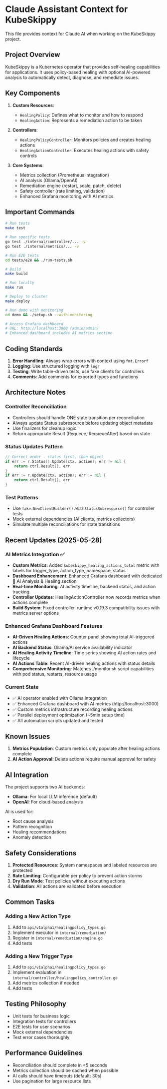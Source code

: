 # Claude Assistant Context for KubeSkippy

This file provides context for Claude AI when working on the KubeSkippy project.

## Project Overview

KubeSkippy is a Kubernetes operator that provides self-healing capabilities for applications. It uses policy-based healing with optional AI-powered analysis to automatically detect, diagnose, and remediate issues.

## Key Components

1. **Custom Resources**:
   - `HealingPolicy`: Defines what to monitor and how to respond
   - `HealingAction`: Represents a remediation action to be taken

2. **Controllers**:
   - `HealingPolicyController`: Monitors policies and creates healing actions
   - `HealingActionController`: Executes healing actions with safety controls

3. **Core Systems**:
   - Metrics collection (Prometheus integration)
   - AI analysis (Ollama/OpenAI)
   - Remediation engine (restart, scale, patch, delete)
   - Safety controller (rate limiting, validation)
   - Enhanced Grafana monitoring with AI metrics

## Important Commands

```bash
# Run tests
make test

# Run specific tests
go test ./internal/controller/... -v
go test ./internal/metrics/... -v

# Run E2E tests
cd tests/e2e && ./run-tests.sh

# Build
make build

# Run locally
make run

# Deploy to cluster
make deploy

# Run demo with monitoring
cd demo && ./setup.sh --with-monitoring

# Access Grafana dashboard
# URL: http://localhost:3000 (admin/admin)
# Enhanced dashboard includes AI metrics section
```

## Coding Standards

1. **Error Handling**: Always wrap errors with context using `fmt.Errorf`
2. **Logging**: Use structured logging with `logr`
3. **Testing**: Write table-driven tests, use fake clients for controllers
4. **Comments**: Add comments for exported types and functions

## Architecture Notes

### Controller Reconciliation
- Controllers should handle ONE state transition per reconciliation
- Always update Status subresource before updating object metadata
- Use finalizers for cleanup logic
- Return appropriate Result (Requeue, RequeueAfter) based on state

### Status Updates Pattern
```go
// Correct order - status first, then object
if err := r.Status().Update(ctx, action); err != nil {
    return ctrl.Result{}, err
}
if err := r.Update(ctx, action); err != nil {
    return ctrl.Result{}, err
}
```

### Test Patterns
- Use `fake.NewClientBuilder().WithStatusSubresource()` for controller tests
- Mock external dependencies (AI clients, metrics collectors)
- Simulate multiple reconciliations for state transitions

## Recent Updates (2025-05-28)

### AI Metrics Integration ✅
- **Custom Metrics**: Added `kubeskippy_healing_actions_total` metric with labels for trigger_type, action_type, namespace, status
- **Dashboard Enhancement**: Enhanced Grafana dashboard with dedicated 🤖 AI Analysis & Healing section
- **Real-time Monitoring**: AI activity timeline, backend status, and action tracking
- **Controller Updates**: HealingActionController now records metrics when actions complete
- **Build System**: Fixed controller-runtime v0.19.3 compatibility issues with metrics server options

### Enhanced Grafana Dashboard Features
- **AI-Driven Healing Actions**: Counter panel showing total AI-triggered actions
- **AI Backend Status**: Ollama/AI service availability indicator  
- **AI Healing Activity Timeline**: Time series showing AI action rates and lifecycle
- **AI Actions Table**: Recent AI-driven healing actions with status details
- **Comprehensive Monitoring**: Matches ./monitor.sh script capabilities with pod status, restarts, resource usage

### Current State
- ✅ AI operator enabled with Ollama integration
- ✅ Enhanced Grafana dashboard with AI metrics (http://localhost:3000)
- ✅ Custom metrics infrastructure recording healing actions
- ✅ Parallel deployment optimization (~5min setup time)
- ✅ All automation scripts updated and tested

## Known Issues

1. **Metrics Population**: Custom metrics only populate after healing actions complete
2. **AI Action Approval**: Delete actions require manual approval for safety

## AI Integration

The project supports two AI backends:
- **Ollama**: For local LLM inference (default)
- **OpenAI**: For cloud-based analysis

AI is used for:
- Root cause analysis
- Pattern recognition
- Healing recommendations
- Anomaly detection

## Safety Considerations

1. **Protected Resources**: System namespaces and labeled resources are protected
2. **Rate Limiting**: Configurable per policy to prevent action storms
3. **Dry Run Mode**: Test policies without executing actions
4. **Validation**: All actions are validated before execution

## Common Tasks

### Adding a New Action Type
1. Add to `api/v1alpha1/healingpolicy_types.go`
2. Implement executor in `internal/remediation/`
3. Register in `internal/remediation/engine.go`
4. Add tests

### Adding a New Trigger Type
1. Add to `api/v1alpha1/healingpolicy_types.go`
2. Implement evaluation in `internal/controller/healingpolicy_controller.go`
3. Add metrics collection if needed
4. Add tests

## Testing Philosophy

- Unit tests for business logic
- Integration tests for controllers
- E2E tests for user scenarios
- Mock external dependencies
- Test error cases thoroughly

## Performance Guidelines

- Reconciliation should complete in <5 seconds
- Metrics collection should be cached when possible
- AI calls should have timeouts (default: 30s)
- Use pagination for large resource lists